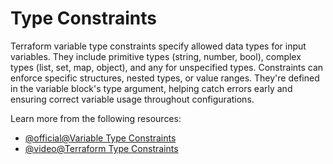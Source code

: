 # Type Constraints

Terraform variable type constraints specify allowed data types for input variables. They include primitive types (string, number, bool), complex types (list, set, map, object), and any for unspecified types. Constraints can enforce specific structures, nested types, or value ranges. They're defined in the variable block's type argument, helping catch errors early and ensuring correct variable usage throughout configurations.

Learn more from the following resources:

- [@official@Variable Type Constraints](https://developer.hashicorp.com/terraform/language/expressions/type-constraints)
- [@video@Terraform Type Constraints](https://www.youtube.com/watch?v=hNZiZEQfV4Q)